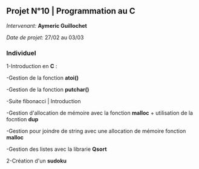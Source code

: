 ##  Projet N°10 | Programmation au C
*Intervenant:* **Aymeric Guillochet**

*Date de projet:*  27/02 au 03/03

### Individuel

1-Introduction en **C** :

-Gestion de la fonction **atoi()**

-Gestion de la fonction **putchar()**

-Suite fibonacci | Introduction

-Gestion d'allocation de mémoire avec la fonction **malloc** + utilisation de la focntion **dup**

-Gestion pour joindre de string avec une allocation de mémoire fonction **malloc**

-Gestion des listes avec la librarie **Qsort** 

2-Création d'un **sudoku**
